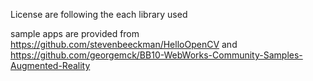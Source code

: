 License are following the each library used 

sample apps are provided from 
https://github.com/stevenbeeckman/HelloOpenCV
and 
https://github.com/georgemck/BB10-WebWorks-Community-Samples-Augmented-Reality
